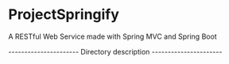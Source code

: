# ProjectSpringify
A RESTful Web Service made with Spring MVC and Spring Boot

---------------------- Directory description ----------------------
